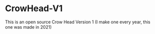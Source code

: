 # CrowHead-V1
This is an open source Crow Head Version 1 (I make one every year, this one was made in 2021)
